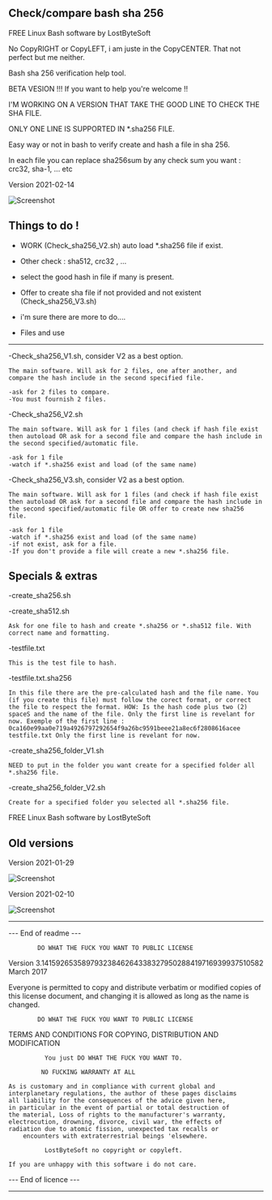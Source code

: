 
Check/compare bash sha 256 
--------------------------------------------------------------------

FREE Linux Bash software by LostByteSoft

No CopyRIGHT or CopyLEFT, i am juste in the CopyCENTER. That not perfect but me neither.

Bash sha 256 verification help tool.

BETA VESION !!! If you want to help you're welcome !!

I'M WORKING ON A VERSION THAT TAKE THE GOOD LINE TO CHECK THE SHA FILE.

ONLY ONE LINE IS SUPPORTED IN *.sha256 FILE.

Easy way or not in bash to verify create and hash a file in sha 256.

In each file you can replace sha256sum by any check sum you want : crc32, sha-1, ... etc

Version 2021-02-14

![Screenshot](Picture_7.jpg)

Things to do !
--------------------------------------------------------------------

* WORK (Check_sha256_V2.sh) auto load *.sha256 file if exist.
* Other check : sha512, crc32 , ...
* select the good hash in file if many is present.
* Offer to create sha file if not provided and not existent (Check_sha256_V3.sh)
* i'm sure there are more to do....

* Files and use
--------------------------------------------------------------------

-Check_sha256_V1.sh, consider V2 as a best option.

	The main software. Will ask for 2 files, one after another, and compare the hash include in the second specified file.
	
	-ask for 2 files to compare.
	-You must fournish 2 files.

-Check_sha256_V2.sh

	The main software. Will ask for 1 files (and check if hash file exist then autoload OR ask for a second file and compare the hash include in the second specified/automatic file.
	
	-ask for 1 file
	-watch if *.sha256 exist and load (of the same name)
	
-Check_sha256_V3.sh, consider V2 as a best option.

	The main software. Will ask for 1 files (and check if hash file exist then autoload OR ask for a second file and compare the hash include in the second specified/automatic file OR offer to create new sha256 file.
	
	-ask for 1 file
	-watch if *.sha256 exist and load (of the same name)	
	-if not exist, ask for a file.
	-If you don't provide a file will create a new *.sha256 file.


Specials & extras
--------------------------------------------------------------------

-create_sha256.sh

-create_sha512.sh

	Ask for one file to hash and create *.sha256 or *.sha512 file. With correct name and formatting.

-testfile.txt

	This is the test file to hash.

-testfile.txt.sha256

	In this file there are the pre-calculated hash and the file name. You (if you create this file) must follow the corect format, or correct the file to respect the format. HOW: Is the hash code plus two (2) spaceS and the name of the file. Only the first line is revelant for now. Exemple of the first line : 0ca160e99aa0e719a4926797292654f9a26bc9591beee21a8ec6f2808616acee  testfile.txt Only the first line is revelant for now.


-create_sha256_folder_V1.sh

	NEED to put in the folder you want create for a specified folder all *.sha256 file.

-create_sha256_folder_V2.sh

	Create for a specified folder you selected all *.sha256 file.


FREE Linux Bash software by LostByteSoft

Old versions
--------------------------------------------------------------------

Version 2021-01-29

![Screenshot](Picture_5.jpg)

Version 2021-02-10

![Screenshot](Picture_6.jpg)

--------------------------------------------------------------------

--- End of readme ---

            DO WHAT THE FUCK YOU WANT TO PUBLIC LICENSE
   Version 3.14159265358979323846264338327950288419716939937510582
                          March 2017

 Everyone is permitted to copy and distribute verbatim or modified
 copies of this license document, and changing it is allowed as long
 as the name is changed.

            DO WHAT THE FUCK YOU WANT TO PUBLIC LICENSE
   TERMS AND CONDITIONS FOR COPYING, DISTRIBUTION AND MODIFICATION

              You just DO WHAT THE FUCK YOU WANT TO.

		     NO FUCKING WARRANTY AT ALL

	As is customary and in compliance with current global and
	interplanetary regulations, the author of these pages disclaims
	all liability for the consequences of the advice given here,
	in particular in the event of partial or total destruction of
	the material, Loss of rights to the manufacturer's warranty,
	electrocution, drowning, divorce, civil war, the effects of
	radiation due to atomic fission, unexpected tax recalls or
	    encounters with extraterrestrial beings 'elsewhere.

              LostByteSoft no copyright or copyleft.

	If you are unhappy with this software i do not care.
	
--- End of licence ---

--------------------------------------------------------------------
